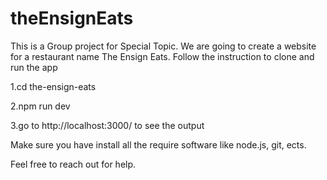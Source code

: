 # theEnsignEats
This is a Group project for Special Topic. We are going to create a website for a restaurant name The Ensign Eats.
Follow the instruction to clone and run the app

1.cd the-ensign-eats

2.npm run dev

3.go to http://localhost:3000/ to see the output

Make sure you have install all the require software like node.js, git, ects.

Feel free to reach out for help.
